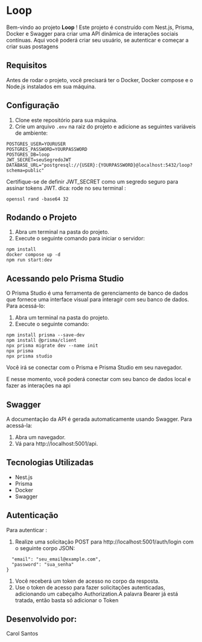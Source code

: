 # Loop

Bem-vindo ao projeto **Loop** ! Este projeto é construído com Nest.js, Prisma, Docker e Swagger para criar uma API dinâmica de interações sociais contínuas. Aqui você poderá criar seu usuário, se autenticar e começar a criar suas postagens

## Requisitos

Antes de rodar o projeto, você precisará ter o Docker, Docker compose e o Node.js instalados em sua máquina.

## Configuração

1. Clone este repositório para sua máquina.
2. Crie um arquivo `.env` na raiz do projeto e adicione as seguintes variáveis de ambiente:

```env
POSTGRES_USER=YOURUSER
POSTGRES_PASSWORD=YOURPASSWORD
POSTGRES_DB=loop
JWT_SECRET=seuSegredoJWT
DATABASE_URL="postgresql://{USER}:{YOURPASSWORD}@localhost:5432/loop?schema=public"

```

Certifique-se de definir JWT_SECRET como um segredo seguro para assinar tokens JWT.
dica: rode no seu terminal :

```
openssl rand -base64 32

```

## Rodando o Projeto

1. Abra um terminal na pasta do projeto.
2. Execute o seguinte comando para iniciar o servidor:

```
npm install
docker compose up -d
npm run start:dev
```

## Acessando pelo Prisma Studio

O Prisma Studio é uma ferramenta de gerenciamento de banco de dados que fornece uma interface visual para interagir com seu banco de dados. Para acessá-lo:

1. Abra um terminal na pasta do projeto.
2. Execute o seguinte comando:

```
npm install prisma --save-dev
npm install @prisma/client
npx prisma migrate dev --name init
npx prisma
npx prisma studio

```

Você irá se conectar com o Prisma e Prisma Studio em seu navegador.

E nesse momento, você poderá conectar com seu banco de dados local e fazer as interações na api

## Swagger

A documentação da API é gerada automaticamente usando Swagger. Para acessá-la:

1. Abra um navegador.
2. Vá para http://localhost:5001/api.

## Tecnologias Utilizadas

- Nest.js
- Prisma
- Docker
- Swagger

## Autenticação

Para autenticar :

1. Realize uma solicitação POST para http://localhost:5001/auth/login com o seguinte corpo JSON:

```{
  "email": "seu_email@example.com",
  "password": "sua_senha"
}
```

1. Você receberá um token de acesso no corpo da resposta.
2. Use o token de acesso para fazer solicitações autenticadas, adicionando um cabeçalho Authorization.A palavra Bearer já está tratada, então basta só adicionar o Token

## Desenvolvido por:

Carol Santos